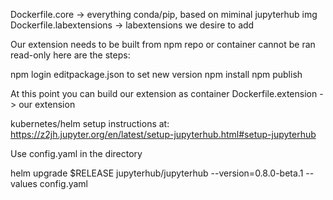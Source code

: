 Dockerfile.core -> everything conda/pip, based on miminal jupyterhub img
Dockerfile.labextensions -> labextensions we desire to add

Our extension needs to be built from npm repo or  container cannot be ran
read-only here are the steps:

npm login
editpackage.json to set new version
npm install
npm publish

At this point you can build our extension as container
Dockerfile.extension -> our extension

kubernetes/helm setup instructions at: 
https://z2jh.jupyter.org/en/latest/setup-jupyterhub.html#setup-jupyterhub

Use config.yaml in the directory

helm upgrade $RELEASE jupyterhub/jupyterhub --version=0.8.0-beta.1 --values config.yaml
